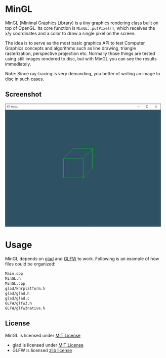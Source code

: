 MinGL
==========

MinGL (Minimal Graphics Library) is a tiny graphics rendering class built on top of OpenGL. Its core function is `MinGL::putPixel()`, which receives the x/y coordinates and a color to draw a single pixel on the screen.  

The idea is to serve as the most basic graphics API to test Computer Graphics concepts and algorithms such as line drawing, triangle rasterization, perspective projection etc. Normally those things are tested using still images rendered to disc, but with MinGL you can see the results immediately.

Note: Since ray-tracing is very demanding, you better of writing an image to disc in such cases.

## Screenshot

![screenshot of a cube rendered with the sample program](/Example/MinGL_Example.PNG?raw=true)

Usage
=====

MinGL depends on [glad](https://glad.dav1d.de/) and [GLFW](https://www.glfw.org/) to work. Following is an example of how files could be organized:
```
Main.cpp
MinGL.h
MinGL.cpp
glad/khrplatform.h
glad/glad.h
glad/glad.c
GLFW/glfw3.h
GLFW/glfw3native.h
```

## License
MinGL is licensed under [MIT License](LICENSE)
- glad is licensed under [MIT License](https://github.com/Dav1dde/glad/blob/master/LICENSE)
- GLFW is licensed [zlib license](https://github.com/glfw/glfw/blob/master/LICENSE.md)